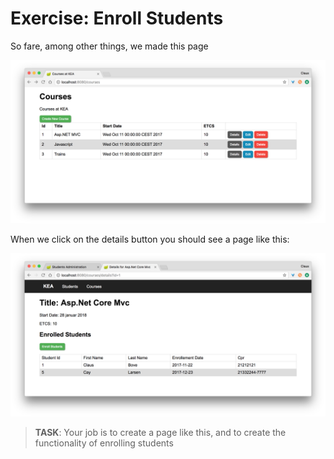 # Exercise: Enroll Students

So fare, among other things, we made this page 

![](https://github.com/Dat17i/10_exercise_enroll_students/blob/master/img/Screen%20Shot%202018-04-02%20at%2022.39.38.png)

When we click on the details button you should see a page like this:

![](https://github.com/Dat17i/10_exercise_enroll_students/blob/master/img/Screen%20Shot%202018-04-02%20at%2022.44.51.png)

> **TASK**: Your job is to create a page like this, and to create the functionality of enrolling students
